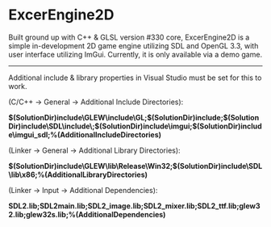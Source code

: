 # ExcerEngine2D

Built ground up with C++ & GLSL version #330 core, ExcerEngine2D is a simple in-development 2D game engine utilizing SDL and OpenGL 3.3, with user interface utilizing ImGui.
Currently, it is only available via a demo game.

 ---------
Additional include & library properties in Visual Studio must be set for this to work.

(C/C++ -> General -> Additional Include Directories): 

**$(SolutionDir)include\GLEW\include\GL;$(SolutionDir)include\;$(SolutionDir)include\SDL\include\;$(SolutionDir)include\imgui\;$(SolutionDir)include\imgui_sdl\;%(AdditionalIncludeDirectories)**

(Linker -> General -> Additional Library Directories):

**$(SolutionDir)include\GLEW\lib\Release\Win32;$(SolutionDir)include\SDL\lib\x86;%(AdditionalLibraryDirectories)**

(Linker -> Input -> Additional Dependencies):

**SDL2.lib;SDL2main.lib;SDL2_image.lib;SDL2_mixer.lib;SDL2_ttf.lib;glew32.lib;glew32s.lib;%(AdditionalDependencies)**

